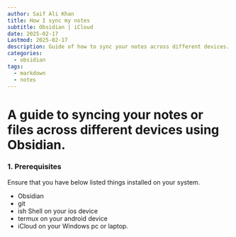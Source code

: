 ```yaml
---
author: Saif Ali Khan
title: How I sync my notes
subtitle: Obsidian | iCloud
date: 2025-02-17
Lastmod: 2025-02-17
description: Guide of how to sync your notes across different devices.
categories:
  - obsidian
tags:
  - markdown
  - notes
---
```


# A guide to syncing your notes or files across different devices using Obsidian.

<!--more-->
### 1. Prerequisites
Ensure that you have below listed things installed on your system.
- Obsidian
- git 
- ish Shell on your ios device
- termux on your android device
- iCloud on your Windows pc or laptop.

